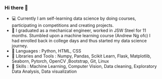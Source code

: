 ### Hi there 👋

- 💻 Currently I am self-learning data science by doing courses, participating in competitions and creating projects.
- 🧑 I graduated as a mechanical engineer, worked in JSW Steel for 11 months. Stumbled upon a machine learning course (Andrew Ng ofc) I had enrolled back in college days and thus started my data science journey.
- 🐍 Languages : Python, HTML, CSS
- 🧰 Libraries and Tools : Numpy, Pandas, Scikit Learn, Flask, Matplotlib, Seaborn, Pytorch, OpenCV ,Bootstrap, Git, Linux
- 🔧 Skills : Machine Learning, Computer Vision, Data cleaning, Exploratory Data Analysis, Data visualization

